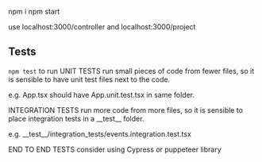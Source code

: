 npm i
npm start

use localhost:3000/controller and localhost:3000/project
## Tests
`npm test` to run
UNIT TESTS run small pieces of code from fewer files, so it is sensible to have unit test files next to the code. 

e.g. App.tsx should have App.unit.test.tsx in same folder.

INTEGRATION TESTS run more code from more files, so it is sensible to place integration tests in a \_\_test\_\_ folder. 

e.g. \_\_test_\_/integration_tests/events.integration.test.tsx

END TO END TESTS
consider using Cypress or puppeteer library